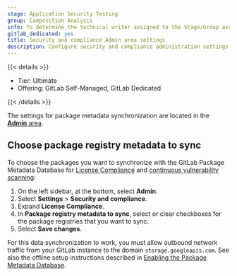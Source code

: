 ```yaml
---
stage: Application Security Testing
group: Composition Analysis
info: To determine the technical writer assigned to the Stage/Group associated with this page, see https://handbook.gitlab.com/handbook/product/ux/technical-writing/#assignments
gitlab_dedicated: yes
title: Security and compliance Admin area settings
description: Configure security and compliance administration settings, including which package repositories are synchronized.
---
```


{{< details >}}

- Tier: Ultimate
- Offering: GitLab Self-Managed, GitLab Dedicated

{{< /details >}}

The settings for package metadata synchronization are located in the [**Admin** area](_index.md).

## Choose package registry metadata to sync

To choose the packages you want to synchronize with the GitLab Package Metadata Database for [License Compliance](../../user/compliance/license_scanning_of_cyclonedx_files/_index.md) and [continuous vulnerability scanning](../../user/application_security/continuous_vulnerability_scanning/_index.md):

1. On the left sidebar, at the bottom, select **Admin**.
1. Select **Settings** > **Security and compliance**.
1. Expand **License Compliance**.
1. In **Package registry metadata to sync**, select or clear checkboxes for the
   package registries that you want to sync.
1. Select **Save changes**.

For this data synchronization to work, you must allow outbound network traffic from your GitLab instance to the domain `storage.googleapis.com`. See also the offline setup instructions described in [Enabling the Package Metadata Database](../../topics/offline/quick_start_guide.md#enabling-the-package-metadata-database).
